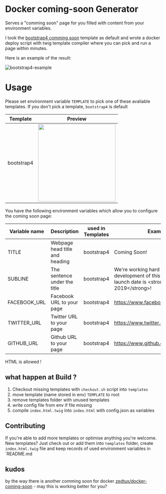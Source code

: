 # Docker coming-soon Generator

Serves a "comming soon" page for you filled with content from your environment variables.

I took the [bootstrap4 comming soon](https://github.com/BlackrockDigital/startbootstrap-coming-soon) template as default
and wrote a docker deploy script with twig template compiler where you can pick and run a page within minutes.

Here is an example of the result:

![bootstrap4-example](https://raw.githubusercontent.com/roest01/docker-coming-soon-generator/master/templates/bootstrap4/example.png)

# Usage
Please set environment variable `TEMPLATE` to pick one of these avaliable templates.
If you don't pick a template, `bootstrap4` is default

| Template | Preview |
| -------- | ------- |
| bootstrap4 | <img src="https://raw.githubusercontent.com/roest01/docker-coming-soon-generator/master/templates/bootstrap4/example.png" width="250"> |

You have the following environment variables which allow you to configure the
coming soon page:



| Variable name | Description                            | used in Templates | Example                                                                |
|-----------------|------------------------------------------- | -------------------- | ---------------------------------------------------------------------------------|
| TITLE         | Webpage head title and heading              | bootstrap4 | Coming Soon!                                                   |
| SUBLINE       | The sentence under the title                | bootstrap4 | We're working hard to finish the development of this site. Our target launch date is &lt;strong&gt;January 2019&lt;/strong&gt;!                |
| FACEBOOK_URL  | Facebook URL to your page      | bootstrap4 | https://www.facebook.com/yourPage                     |
| TWITTER_URL   | Twitter URL to your page       | bootstrap4 | https://www.twitter.com/yourPage                       |
| GITHUB_URL    | Github URL to your page        | bootstrap4 | https://www.github.com/yourPage                         |
HTML is allowed !

## what happen at Build ?
1. Checkout missing templates with `checkout.sh` script into `templates`
2. move template (name stored in env) `TEMPLATE` to root
3. remove templates folder with unused templates
4. write config file from env if file missing
5. compile `index.html.twig` into `index.html` with config.json as variables


## Contributing

If you're able to add more templates or optimise anything you're welcome.
New templates? Just check out or add them into `templates` folder, create `index.html.twig` file
and keep records of used environment variables in `README.md


## kudos
by the way there is another comming soon for docker
[zedtux/docker-coming-soon](https://github.com/zedtux/docker-coming-soon) - may this is working better for you?